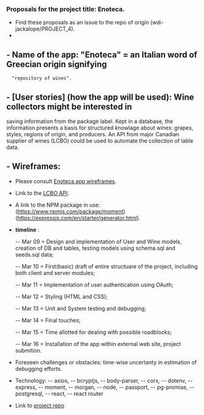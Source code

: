 ### Proposals for the project title: Enoteca.

* Find these proposals as an issue to the repo of origin (wdi-jackalope/PROJECT_4).
* 
##  - Name of the app: "Enoteca" = an Italian word of Greecian origin signifying 
      "repository of wines".

##  - [User stories] (how the app will be used): Wine collectors might be interested in 
  saving information from the package label. Kept in a database, the information 
  presents a basis for structured knowlage about wines: grapes, styles, regions of 
  origin, and producers. An API from major Canadian supplier of wines (LCBO) could be
  used to automate the collection of lable data.

##  - Wireframes:

- Please consult [Enoteca app wireframes](./helpers/wireframes.md).

- Link to the [LCBO API](https://lcboapi.com).

- A link to the NPM package in use: 
      (https://www.npmjs.com/package/moment)
      (https://expressjs.com/en/starter/generator.html).

- **timeline** :

    -- Mar 09 = Design and implementation of User and Wine models, creation of DB and tables, testing models using schema.sql and seeds.sql data;

    -- Mar 10 = First(basic) draft of entire structuare of the project, including both client and server modules;

    -- Mar 11 = Implementation of user authentication using OAuth;

    -- Mar 12 = Styling (HTML and CSS);

    -- Mar 13 = Unit and System testing and debugging;

    -- Mar 14 = Final touches;

    -- Mar 15 = Time allotted for dealing with possible roadblocks;

    -- Mar 16 = Installation of the app within external web site, project submition. 

    


- Foreseen challenges or obstacles: time-wise uncertanty in estimation of debugging efforts.

- Technology:
    -- axios,
    -- bcryptjs,
    -- body-parser,
    -- cors,
    -- dotenv,
    -- express,
    -- moment,
    -- morgan,
    -- node,
    -- passport,
    -- pg-promise,
    -- postgresql,
    -- react, 
    -- react router

- Link to [project repo](https://github.com/ailavinda/Enoteca)


